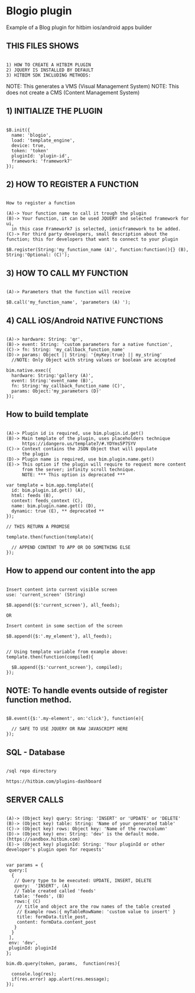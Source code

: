 # Blogio plugin

Example of a Blog plugin for hitbim ios/android apps builder


## THIS FILES SHOWS

```

1) HOW TO CREATE A HITBIM PLUGIN
2) JQUERY IS INSTALLED BY DEFAULT
3) HITBIM SDK INCLUDING METHODS:

```

NOTE: This generates a VMS (Visual Management System)
NOTE: This does not create a CMS (Content Management System)


## 1) INITIALIZE THE PLUGIN

```

$B.init({
  name: 'blogio',
  load: 'template_engine',
  device: true,
  token: 'token'
  pluginId: 'plugin-id',
  framework: 'framework7'
});

```



## 2) HOW TO REGISTER A FUNCTION

```

How to register a function

(A)-> Your function name to call it trough the plugin
(B)-> Your function, it can be used JQUERY and selected framework for ui,
  in this case Framework7 is selected, ionicframework to be added.
(C)-> For third party developers, small description about the
function; this for developers that want to connect to your plugin

$B.register(String:'my_function_name (A)', function:function(){} (B), String:'Optional: (C)');

```

## 3) HOW TO CALL MY FUNCTION

```

(A)-> Parameters that the function will receive

$B.call('my_function_name', 'parameters (A) ');

```


## 4) CALL iOS/Android NATIVE FUNCTIONS

```

(A)-> hardware: String: 'qr',
(B)-> event: String: 'custom parameters for a native function',
(C)-> fn: String: 'my_callback_function_name'
(D)-> params: Object || String: '{myKey:true} || my_string'
  //NOTE: Only Object with string values or boolean are accepted

bim.native.exec({
  hardware: String:'gallery (A)',
  event: String:'event_name (B)',
  fn: String:'my_callback_function_name (C)',
  params: Object:'my_parameters (D)'
});

```

## How to build template

```

(A)-> Plugin id is required, use bim.plugin.id.get()
(B)-> Main template of the plugin, uses placeholders technique
      https://idangero.us/template7/#.YDYms5P7SYV
(C)-> Context contains the JSON Object that will populate
      the plugin
(D)-> Plugin name is required, use bim.plugin.name.get()
(E)-> This option if the plugin will require to request more content
      from the server; infinity scroll technique.
      NOTE: *** This option is deprecated ***

var template = bim.app.template({
  id: bim.plugin.id.get() (A),
  html: feeds (B),
  context: feeds_context (C),
  name: bim.plugin.name.get() (D),
  dynamic: true (E), ** deprecated **
});

// THIS RETURN A PROMISE 

template.then(function(template){

  // APPEND CONTENT TO APP OR DO SOMETHING ELSE
});

```

## How to append our content into the app

```

Insert content into current visible screen
use: 'current_screen' (String)

$B.append({$:'current_screen'}, all_feeds);

OR

Insert content in some section of the screen

$B.append({$:'.my_element'}, all_feeds);


// Using template variable from example above:
template.then(function(compiled){

  $B.append({$:'current_screen'}, compiled);
});

```

## NOTE: To handle events outside of register function method.

```

$B.event({$:'.my-element', on:'click'}, function(e){

  // SAFE TO USE JQUERY OR RAW JAVASCRIPT HERE
});

```

## SQL - Database

```

/sql repo directory

https://hitbim.com/plugins-dashboard

```

##  SERVER CALLS

```

(A)-> (Object key) query: String: 'INSERT' or 'UPDATE' or 'DELETE'
(B)-> (Object key) table: String: 'Name of your generated table'
(C)-> (Object key) rows: Object key: 'Name of the row/column'
(D)-> (Object key) env: String: 'dev' is the default mode. (https://sandbox.hitbim.com)
(E)-> (Object key) pluginId: String: 'Your pluginId or other developer's plugin open for requests'


var params = {
 query:[
  {
   // Query type to be executed: UPDATE, INSERT, DELETE
   query:  'INSERT', (A)
   // Table created called 'feeds'
   table: 'feeds', (B)
   rows:{ (C)
    // title and object are the row names of the table created
    // Example rows:{ myTableRowName: 'custom value to insert' }
    title: formData.title_post,
    content: formData.content_post
   }
  }
 ],
 env: 'dev',
 pluginId: pluginId
};

bim.db.query(token, params,  function(res){

  console.log(res);
  if(res.error) app.alert(res.message);
});

```
